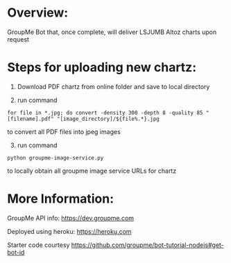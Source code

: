# Overview:
GroupMe Bot that, once complete, will deliver LSJUMB Altoz charts upon request

# Steps for uploading new chartz:
1. Download PDF chartz from online folder and save to local directory

2. run command
```
for file in *.jpg; do convert -density 300 -depth 8 -quality 85 "[filename].pdf" "[image_directory]/${file%.*}.jpg
```
to convert all PDF files into jpeg images

3. run command
```
python groupme-image-service.py
```
to locally obtain all groupme image service URLs for chartz

# More Information:
GroupMe API info: https://dev.groupme.com

Deployed using heroku: https://heroku.com

Starter code courtesy https://github.com/groupme/bot-tutorial-nodejs#get-bot-id